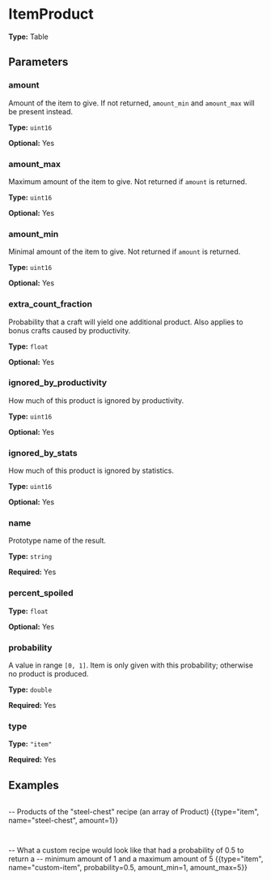 # ItemProduct

**Type:** Table

## Parameters

### amount

Amount of the item to give. If not returned, `amount_min` and `amount_max` will be present instead.

**Type:** `uint16`

**Optional:** Yes

### amount_max

Maximum amount of the item to give. Not returned if `amount` is returned.

**Type:** `uint16`

**Optional:** Yes

### amount_min

Minimal amount of the item to give. Not returned if `amount` is returned.

**Type:** `uint16`

**Optional:** Yes

### extra_count_fraction

Probability that a craft will yield one additional product. Also applies to bonus crafts caused by productivity.

**Type:** `float`

**Optional:** Yes

### ignored_by_productivity

How much of this product is ignored by productivity.

**Type:** `uint16`

**Optional:** Yes

### ignored_by_stats

How much of this product is ignored by statistics.

**Type:** `uint16`

**Optional:** Yes

### name

Prototype name of the result.

**Type:** `string`

**Required:** Yes

### percent_spoiled

**Type:** `float`

**Optional:** Yes

### probability

A value in range `[0, 1]`. Item is only given with this probability; otherwise no product is produced.

**Type:** `double`

**Required:** Yes

### type

**Type:** `"item"`

**Required:** Yes

## Examples

```
```
-- Products of the "steel-chest" recipe (an array of Product)
{{type="item", name="steel-chest", amount=1}}
```
```

```
```
-- What a custom recipe would look like that had a probability of 0.5 to return a
-- minimum amount of 1 and a maximum amount of 5
{{type="item", name="custom-item", probability=0.5, amount_min=1, amount_max=5}}
```
```

